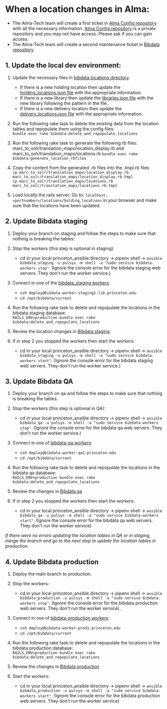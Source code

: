 # When a location changes in Alma:
* The Alma-Tech team will create a first ticket in [Alma Config repository](https://github.com/PrincetonUniversityLibrary/alma-config/issues) with all the necessary information. [Alma Config repository](https://github.com/PrincetonUniversityLibrary/alma-config) is a private repository and you may not have access. Please ask if you can gain access.
* The Alma-Tech team will create a second maintenance ticket in [Bibdata repository](https://github.com/pulibrary/bibdata/issues/new?assignees=&labels=maintenance&projects=&template=maintenance-task.md&title=).  

## 1. Update the local dev environment:

1. Update the necessary files in [bibdata locations directory](https://github.com/pulibrary/bibdata/tree/main/config/locations). 
   * If there is a new holding location then update the [holding_locations.json file](https://github.com/pulibrary/bibdata/blob/main/config/locations/holding_locations.json) with the appropriate information. 
   * If there is a new library then update the [libraries.json file](https://github.com/pulibrary/bibdata/blob/main/config/locations/libraries.json) with the new library following the pattern in the file. 
   * If there is a new delivery location then update the [delivery_locations.json file](https://github.com/pulibrary/bibdata/blob/main/config/locations/delivery_locations.json) with the appropriate information.

2. Run the following rake task to delete the existing data from the location tables and repopulate them using the config files:  
   `bundle exec rake bibdata:delete_and_repopulate_locations`

4. Run the following rake task to generate the following rb files: marc_to_solr/translation_maps/location_display.rb and marc_to_solr/translation_maps/locations.rb
  `bundle exec rake bibdata:generate_location_rbfiles`

5. Copy the content from the generated .rb files into the .tmpl.rb files  
  `cp marc_to_solr/translation_maps/location_display.rb marc_to_solr/translation_maps/location_display.rb.tmpl`  
  `cp marc_to_solr/translation_maps/locations.rb marc_to_solr/translation_maps/locations.rb.tmpl`

6. Load locally the rails server; Go to: `localhost:<portnumber>/locations/holding_locations` in your browser and make sure that the locations have been updated.

## 2. Update Bibdata staging

1. Deploy your branch on staging and follow the steps to make sure that nothing is breaking the tables:

2. Stop the workers (this step is optional in staging): 
    - cd in your local princeton_ansible directory → pipenv shell → `ansible bibdata_staging -u pulsys -m shell -a "sudo service bibdata-workers stop"`. (Ignore the console error for the bibdata staging web servers. They don't run the worker service.)     

3. Connect in one of the [bibdata_staging workers](https://github.com/pulibrary/princeton_ansible/blob/main/inventory/all_projects/bibdata#L9C1-L10):
    
    - `ssh deploy@bibdata-worker-staging1.lib.princeton.edu`  
    - `cd /opt/bibdata/current` 

4. Run the following rake task to delete and repopulate the locations in the bibdata staging database:  
  `RAILS_ENV=production bundle exec rake bibdata:delete_and_repopulate_locations`

5. Review the location changes in [Bibdata staging](https://bibdata-staging.lib.princeton.edu/).

6. If in step 2 you stopped the workers then start the workers: 
    - cd in your local princeton_ansible directory → pipenv shell → `ansible bibdata_staging -u pulsys -m shell -a "sudo service bibdata-workers start"`. (Ignore the console error for the bibdata staging web servers. They don't run the worker service.)   

## 3. Update Bibdata QA

1. Deploy your branch on qa and follow the steps to make sure that nothing is breaking the tables.

2. Stop the workers (this step is optional in QA): 
    - cd in your local princeton_ansible directory → pipenv shell → `ansible bibdata_qa -u pulsys -m shell -a "sudo service bibdata-workers stop"`. (Ignore the console error for the bibdata qa web servers. They don't run the worker service.) 

3. Connect in one of [bibdata-qa workers](https://github.com/pulibrary/princeton_ansible/blob/main/inventory/all_projects/bibdata#L4-L5):    
    - `ssh deploy@bibdata-worker-qa1.princeton.edu`  
    - `cd /opt/bibdata/current`  

4. Run the following rake task to delete and repopulate the locations in the bibdata qa database:  
  `RAILS_ENV=production bundle exec rake bibdata:delete_and_repopulate_locations`

5. Review the changes in [Bibdata qa](https://bibdata-qa.princeton.edu/)
6.  If in step 2 you stopped the workers then start the workers:
    - cd in your local princeton_ansible directory → pipenv shell → `ansible bibdata_qa -u pulsys -m shell -a "sudo service bibdata-workers start"`. (Ignore the console error for the bibdata qa web servers. They don't run the worker service)    

*If there were no errors updating the location tables in QA or in staging, merge the branch and go to the next step to update the location tables in production.*
## 4. Update Bibdata production

1. Deploy the main branch to production.   

2. Stop the workers: 
    - cd in your local princeton_ansible directory → pipenv shell → `ansible bibdata_production -u pulsys -m shell -a "sudo service bibdata-workers stop"`. (Ignore the console error for the bibdata production web servers. They don't run the worker service) . 

3. Connect in one of [bibdata-production workers](https://github.com/pulibrary/princeton_ansible/blob/main/inventory/all_projects/bibdata#L14-L15):    
    - `ssh deploy@bibdata-worker-prod1.princeton.edu`  
    - `cd /opt/bibdata/current`  

4. Run the following rake task to delete and repopulate the locations in the bibdata production database:  
  `RAILS_ENV=production bundle exec rake bibdata:delete_and_repopulate_locations`

5. Review the changes in [Bibdata production](https://bibdata.princeton.edu/)

6. Start the workers:
    - cd in your local princeton_ansible directory → pipenv shell → `ansible bibdata_production -u pulsys -m shell -a "sudo service bibdata-workers start"`. (Ignore the console error for the bibdata production web servers. They don't run the worker service) 
